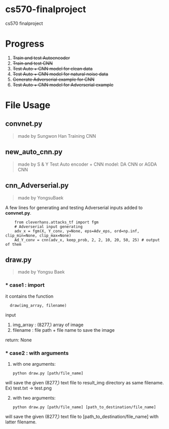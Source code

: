 # cs570-finalproject
cs570 finalproject


# Progress

1. <del> Train and test Autoencoder </del>
2. <del> Train and test CNN </del>
3. <del> Test Auto + CNN model for clean data </del>
4. <del> Test Auto + CNN model for natural noise data </del>
5. <del> Generate Adverserial example for CNN </del>
6. <del> Test Auto + CNN model for Adverserial example </del>



File Usage
==========
## convnet.py
> made by Sungwon Han
    Training CNN

## new_auto_cnn.py
> made by S & Y
    Test Auto encoder + CNN model: DA CNN or AGDA CNN
    
    

## cnn_Adverserial.py
> made by YongsuBaek

A few lines for generating and testing Adverserial inputs added to __convnet.py__.  
```{.python}
    from cleverhans.attacks_tf import fgm
    # Adverserial input generating
    adv_x = fgm(X, Y_conv, y=None, eps=Adv_eps, ord=np.inf, clip_min=None, clip_max=None)
    Ad_Y_conv = cnn(adv_x, keep_prob, 2, 2, 10, 20, 50, 25) # output of them
```
## draw.py
> made by Yongsu Baek
### * case1 : import

  it contains the function

      draw(img_array, filename)

input
 1. img_array : (8277,) array of image
 2. filename : file path + file name to save the image
  
return: None

### * case2 : with arguments
 1. with one arguments:

        python draw.py [path/file_name]

   will save the given (8277,) text file to result_img directory as same filename. Ex) test.txt -> test.png

 2. with two arguments:

        python draw.py [path/file_name] [path_to_destination/file_name]

   will save the given (8277,) text file to [path_to_destination/file_name] with latter filename.
